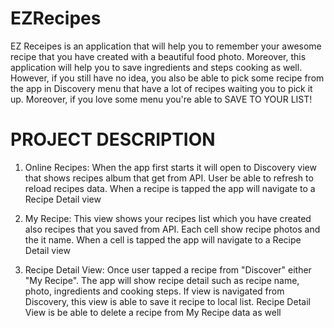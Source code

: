 # EZRecipes

EZ Receipes is an application that will help you to remember your awesome recipe that you have created with a beautiful food photo. Moreover, this application will help you to save ingredients and steps cooking as well. 
However, if you still have no idea, you also be able to pick some recipe from the app in Discovery menu that have a lot of recipes waiting you to pick it up. Moreover, if you love some menu you're able to SAVE TO YOUR LIST! 


# PROJECT DESCRIPTION
1. Online Recipes: When the app first starts it will open to Discovery view that shows recipes album that get from API. User be able to refresh to reload recipes data. When a recipe is tapped the app will navigate to a Recipe Detail view

2. My Recipe: This view shows your recipes list which you have created also recipes that you saved from API. Each cell show recipe photos and the it name. When a cell is tapped the app will navigate to a Recipe Detail view

3. Recipe Detail View: Once user tapped a recipe from "Discover" either "My Recipe". The app will show recipe detail such as recipe name, photo, ingredients and cooking steps. If view is navigated from Discovery, this view is able to save it recipe to local list. Recipe Detail View is be able to delete a recipe from My Recipe data as well
